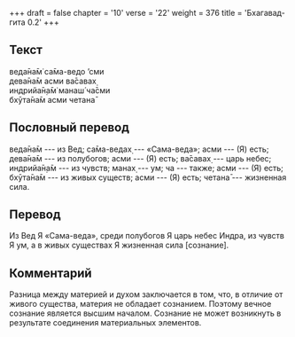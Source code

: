 +++
draft = false
chapter = '10'
verse = '22'
weight = 376
title = 'Бхагавад-гита 0.2'
+++
## Текст

веда̄на̄м̇ са̄ма-ведо ’сми  
дева̄на̄м асми ва̄савах̣  
индрийа̄н̣а̄м̇ манаш́ ча̄сми  
бхӯта̄на̄м асми четана̄

## Пословный перевод

веда̄на̄м --- из Вед; са̄ма-ведах̣ --- «Сама-веда»; асми --- (Я) есть;
дева̄на̄м --- из полубогов; асми --- (Я) есть; ва̄савах̣ --- царь небес;
индрийа̄н̣а̄м --- из чувств; манах̣ --- ум; ча --- также; асми --- (Я) есть;
бхӯта̄на̄м --- из живых существ; асми --- (Я) есть; четана̄ --- жизненная
сила.

## Перевод

Из Вед Я «Сама-веда», среди полубогов Я царь небес Индра, из чувств Я
ум, а в живых существах Я жизненная сила \[сознание\].

## Комментарий

Разница между материей и духом заключается в том, что, в отличие от
живого существа, материя не обладает сознанием. Поэтому вечное сознание
является высшим началом. Сознание не может возникнуть в результате
соединения материальных элементов.
